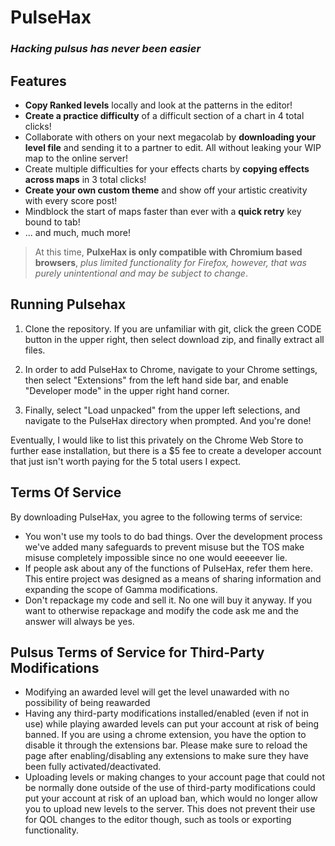 # PulseHax
### _Hacking pulsus has never been easier_

## <b>Features</b>
- <b>Copy Ranked levels</b> locally and look at the patterns in the editor!
- <b>Create a practice difficulty</b> of a difficult section of a chart in 4 total clicks!
- Collaborate with others on your next megacolab by <b>downloading your level file</b> and sending it to a partner to edit. All without leaking your WIP map to the online server!
- Create multiple difficulties for your effects charts by <b>copying effects across maps</b> in 3 total clicks!
- <b>Create your own custom theme</b> and show off your artistic creativity with every score post!
- Mindblock the start of maps faster than ever with a <b>quick retry</b> key bound to tab!
- ... and much, much more!

> At this time, <b>PulxeHax is only compatible with Chromium based browsers</b>, _plus limited functionality for Firefox, however, that was purely unintentional and may be subject to change_. 

## <b>Running Pulsehax</b>
1. Clone the repository. If you are unfamiliar with git, click the green CODE button in the upper right, then select download zip, and finally extract all files. 

1. In order to add PulseHax to Chrome, navigate to your Chrome settings, then select "Extensions" from the left hand side bar, and enable "Developer mode" in the upper right hand corner.

1. Finally, select "Load unpacked" from the upper left selections, and navigate to the PulseHax directory when prompted. And you're done!

Eventually, I would like to list this privately on the Chrome Web Store to further ease installation, but there is a $5 fee to create a developer account that just isn't worth paying for the 5 total users I expect. 

## <b>Terms Of Service</b>
By downloading PulseHax, you agree to the following terms of service:

- You won't use my tools to do bad things. Over the development process we've added many safeguards to prevent misuse but the TOS make misuse completely impossible since no one would eeeeever lie.
- If people ask about any of the functions of PulseHax, refer them here. This entire project was designed as a means of sharing information and expanding the scope of Gamma modifications.
- Don't repackage my code and sell it. No one will buy it anyway. If you want to otherwise repackage and modify the code ask me and the answer will always be yes.

## <b>Pulsus Terms of Service for Third-Party Modifications</b>
- Modifying an awarded level will get the level unawarded with no possibility of being reawarded
- Having any third-party modifications installed/enabled (even if not in use) while playing awarded levels can put your account at risk of being banned. If you are using a chrome extension, you have the option to disable it through the extensions bar. Please make sure to reload the page after enabling/disabling any extensions to make sure they have been fully activated/deactivated.
- Uploading levels or making changes to your account page that could not be normally done outside of the use of third-party modifications could put your account at risk of an upload ban, which would no longer allow you to upload new levels to the server. This does not prevent their use for QOL changes to the editor though, such as tools or exporting functionality.